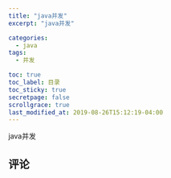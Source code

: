```yaml
---
title: "java并发"
excerpt: "java并发"

categories:
  - java
tags:
  - 并发

toc: true
toc_label: 目录
toc_sticky: true
secretpage: false
scrollgrace: true
last_modified_at: 2019-08-26T15:12:19-04:00
---
```


java并发





## 评论




